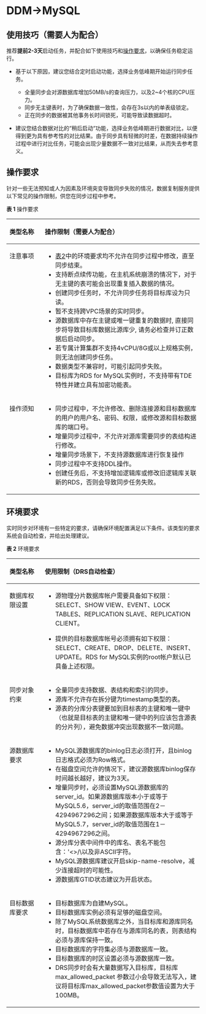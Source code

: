 # DDM-\>MySQL<a name="drs_04_0453"></a>

## 使用技巧（需要人为配合）<a name="section449714073815"></a>

推荐**提前2-3天**启动任务，并配合如下使用技巧和[操作要求](#section1691943218231)，以确保任务稳定运行。

-   基于以下原因，建议您结合定时启动功能，选择业务低峰期开始运行同步任务。
    -   全量同步会对源数据库增加50MB/s的查询压力，以及2\~4个核的CPU压力。
    -   同步无主键表时，为了确保数据一致性，会存在3s以内的单表级锁定。
    -   正在同步的数据被其他事务长时间锁死，可能导致读数据超时。

-   建议您结合数据对比的“稍后启动“功能，选择业务低峰期进行数据对比，以便得到更为具有参考性的对比结果。由于同步具有轻微的时差，在数据持续操作过程中进行对比任务，可能会出现少量数据不一致对比结果，从而失去参考意义。

## 操作要求<a name="section1691943218231"></a>

针对一些无法预知或人为因素及环境突变导致同步失败的情况，数据复制服务提供以下常见的操作限制，供您在同步过程中参考。

**表 1**  操作要求

<a name="table1578599134712"></a>
<table><thead align="left"><tr id="row878613910470"><th class="cellrowborder" valign="top" width="18.32%" id="mcps1.2.3.1.1"><p id="p16786199114718"><a name="p16786199114718"></a><a name="p16786199114718"></a><strong id="b177862916476"><a name="b177862916476"></a><a name="b177862916476"></a>类型名称</strong></p>
</th>
<th class="cellrowborder" valign="top" width="81.67999999999999%" id="mcps1.2.3.1.2"><p id="p578629124716"><a name="p578629124716"></a><a name="p578629124716"></a><strong id="b67868919478"><a name="b67868919478"></a><a name="b67868919478"></a>操作限制</strong>（需要人为配合）</p>
</th>
</tr>
</thead>
<tbody><tr id="row0786195476"><td class="cellrowborder" valign="top" width="18.32%" headers="mcps1.2.3.1.1 "><p id="p1978713914710"><a name="p1978713914710"></a><a name="p1978713914710"></a>注意事项</p>
</td>
<td class="cellrowborder" valign="top" width="81.67999999999999%" headers="mcps1.2.3.1.2 "><a name="ul1678769104713"></a><a name="ul1678769104713"></a><ul id="ul1678769104713"><li><a href="#table6301182794719">表2</a>中的环境要求均不允许在同步过程中修改，直至同步结束。</li><li>支持断点续传功能，在主机系统崩溃的情况下，对于无主键的表可能会出现重复插入数据的情况。</li><li>创建同步任务时，不允许同步任务将目标库设为只读。</li><li>暂不支持跨VPC场景的<span id="text1278711919478"><a name="text1278711919478"></a><a name="text1278711919478"></a>实时同步</span>。</li><li>源数据库中存在主键或唯一键重复的数据时, 直接同步将导致目标库数据比源库少, 请务必检查并订正数据后启动同步。</li><li>若专属计算集群不支持4vCPU/8G或以上规格实例，则无法创建同步任务。</li><li>数据类型不兼容时，可能引起同步失败。</li><li>目标库为RDS for MySQL实例时，不支持带有TDE特性并建立具有加密功能表。</li></ul>
</td>
</tr>
<tr id="row1278714964718"><td class="cellrowborder" valign="top" width="18.32%" headers="mcps1.2.3.1.1 "><p id="p1578739114718"><a name="p1578739114718"></a><a name="p1578739114718"></a>操作须知</p>
</td>
<td class="cellrowborder" valign="top" width="81.67999999999999%" headers="mcps1.2.3.1.2 "><a name="ul0787594478"></a><a name="ul0787594478"></a><ul id="ul0787594478"><li>同步过程中，不允许修改、删除连接源和目标数据库的用户的用户名、密码、权限，或修改源和目标数据库的端口号。</li><li>增量同步过程中，不允许对源库需要同步的表结构进行修改。</li><li>增量同步场景下，不支持源数据库进行恢复操作</li><li>同步过程中不支持DDL操作。</li><li>创建任务后，不支持增加逻辑库或修改旧逻辑库关联新的RDS，否则会导致同步任务失败。</li></ul>
</td>
</tr>
</tbody>
</table>

## 环境要求<a name="section86695405239"></a>

实时同步对环境有一些特定的要求，请确保环境配置满足以下条件。该类型的要求系统会自动检查，并给出处理建议。

**表 2**  环境要求

<a name="table6301182794719"></a>
<table><thead align="left"><tr id="row14302132744712"><th class="cellrowborder" valign="top" width="18.32%" id="mcps1.2.3.1.1"><p id="p2302027164712"><a name="p2302027164712"></a><a name="p2302027164712"></a><strong id="b1730292724717"><a name="b1730292724717"></a><a name="b1730292724717"></a>类型名称</strong></p>
</th>
<th class="cellrowborder" valign="top" width="81.67999999999999%" id="mcps1.2.3.1.2"><p id="p33021027154712"><a name="p33021027154712"></a><a name="p33021027154712"></a><strong id="b1330262712473"><a name="b1330262712473"></a><a name="b1330262712473"></a>使用限制</strong>（DRS自动检查）</p>
</th>
</tr>
</thead>
<tbody><tr id="row13021277476"><td class="cellrowborder" valign="top" width="18.32%" headers="mcps1.2.3.1.1 "><p id="p123021227134711"><a name="p123021227134711"></a><a name="p123021227134711"></a>数据库权限设置</p>
</td>
<td class="cellrowborder" valign="top" width="81.67999999999999%" headers="mcps1.2.3.1.2 "><a name="ul1430282704717"></a><a name="ul1430282704717"></a><ul id="ul1430282704717"><li>源物理分片数据库帐户需要具备如下权限：SELECT、SHOW VIEW、EVENT、LOCK TABLES、REPLICATION SLAVE、REPLICATION CLIENT。</li></ul>
<a name="ul183021227124718"></a><a name="ul183021227124718"></a><ul id="ul183021227124718"><li>提供的目标数据库帐号必须拥有如下权限：SELECT、CREATE、DROP、DELETE、INSERT、UPDATE。RDS for MySQL实例的root帐户默认已具备上述权限。</li></ul>
</td>
</tr>
<tr id="row1930216279479"><td class="cellrowborder" valign="top" width="18.32%" headers="mcps1.2.3.1.1 "><p id="p530202704713"><a name="p530202704713"></a><a name="p530202704713"></a>同步对象约束</p>
</td>
<td class="cellrowborder" valign="top" width="81.67999999999999%" headers="mcps1.2.3.1.2 "><a name="ul1302102719475"></a><a name="ul1302102719475"></a><ul id="ul1302102719475"><li>全量同步支持数据、表结构和索引的同步。</li><li>源库不允许存在拆分键为timestamp类型的表。</li><li>源表的分库分表键要加到目标表的主键和唯一键中（也就是目标表的主键和唯一键中的列应该包含源表的分片列），避免数据冲突出现数据不一致问题。</li></ul>
</td>
</tr>
<tr id="row630352716475"><td class="cellrowborder" valign="top" width="18.32%" headers="mcps1.2.3.1.1 "><p id="p1930317275474"><a name="p1930317275474"></a><a name="p1930317275474"></a>源数据库要求</p>
</td>
<td class="cellrowborder" valign="top" width="81.67999999999999%" headers="mcps1.2.3.1.2 "><a name="ul1030310271472"></a><a name="ul1030310271472"></a><ul id="ul1030310271472"><li>MySQL源数据库的binlog日志必须打开，且binlog日志格式必须为Row格式。</li><li>在磁盘空间允许的情况下，建议源数据库binlog保存时间越长越好，建议为3天。</li><li>增量同步时，必须设置MySQL源数据库的server_id。如果源数据库版本小于或等于MySQL5.6，server_id的取值范围在2－4294967296之间；如果源数据库版本大于或等于MySQL5.7，server_id的取值范围在1－4294967296之间。</li><li>源分库分表中间件中的库名、表名不能包含：'&lt;&gt;/\以及非ASCII字符。</li><li>MySQL源数据库建议开启skip-name-resolve，减少连接超时的可能性。</li><li>源数据库GTID状态建议为开启状态。</li></ul>
</td>
</tr>
<tr id="row2303327144718"><td class="cellrowborder" valign="top" width="18.32%" headers="mcps1.2.3.1.1 "><p id="p9303152764714"><a name="p9303152764714"></a><a name="p9303152764714"></a>目标数据库要求</p>
</td>
<td class="cellrowborder" valign="top" width="81.67999999999999%" headers="mcps1.2.3.1.2 "><a name="ul530322712477"></a><a name="ul530322712477"></a><ul id="ul530322712477"><li>目标数据库为自建MySQL。</li><li>目标数据库实例必须有足够的磁盘空间。</li><li>除了MySQL系统数据库之外，当目标库和源库同名时，目标数据库中若存在与源库同名的表，则表结构必须与源库保持一致。</li><li>目标数据库的字符集必须与源数据库一致。</li><li>目标数据库的时区设置必须与源数据库一致。</li><li>DRS同步时会有大量数据写入目标库，目标库max_allowed_packet 参数过小会导致无法写入，建议将目标库max_allowed_packet参数值设置为大于100MB。</li></ul>
</td>
</tr>
</tbody>
</table>

